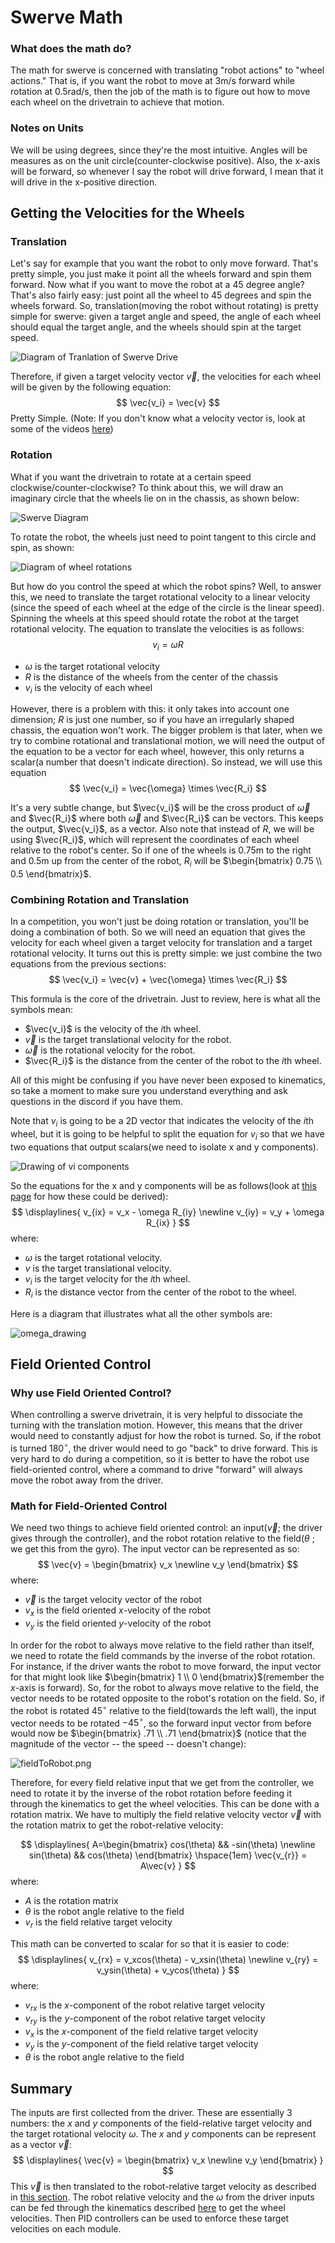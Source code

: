# Swerve Math
### What does the math do?
The math for swerve is concerned with translating "robot actions" to "wheel actions." That is, if you want the robot to move at 3m/s forward while rotation at 0.5rad/s, then the job of the math is to figure out how to move each wheel on the drivetrain to achieve that motion.
### Notes on Units
We will be using degrees, since they're the most intuitive. Angles will be measures as on the unit circle(counter-clockwise positive). Also, the x-axis will be forward, so whenever I say the robot will drive forward, I mean that it will drive in the x-positive direction.

## Getting the Velocities for the Wheels
### Translation
Let's say for example that you want the robot to only move forward. That's pretty simple, you just make it point all the wheels forward and spin them forward. Now what if you want to move the robot at a 45 degree angle? That's also fairly easy: just point all the wheel to 45 degrees and spin the wheels forward. So, translation(moving the robot without rotating) is pretty simple for swerve: given a target angle and speed, the angle of each wheel should equal the target angle, and the wheels should spin at the target speed.

![Diagram of Tranlation of Swerve Drive](images/swerveTranslationDiagram.png)

Therefore, if given a target velocity vector $\vec{v}$, the velocities for each wheel will be given by the following equation:
$$
\vec{v_i} = \vec{v}
$$
Pretty Simple. 
(Note: If you don't know what a velocity vector is, look at some of the videos [here](https://www.khanacademy.org/science/ap-college-physics-1/xf557a762645cccc5:kinematics-and-introduction-to-dynamics))

### Rotation
What if you want the drivetrain to rotate at a certain speed clockwise/counter-clockwise? To think about this, we will draw an imaginary circle that the wheels lie on in the chassis, as shown below:

![Swerve Diagram](images/swerveDiagram.png)

To rotate the robot, the wheels just need to point tangent to this circle and spin, as shown:

![Diagram of wheel rotations](images/swerveMathWheelRotation.png)

But how do you control the speed at which the robot spins? Well, to answer this, we need to translate the target rotational velocity to a linear velocity (since the speed of each wheel at the edge of the circle is the linear speed). Spinning the wheels at this speed should rotate the robot at the target rotational velocity. The equation to translate the velocities is as follows:
$$
v_i = \omega R
$$

- $\omega$ is the target rotational velocity
- $R$ is the distance of the wheels from the center of the chassis
- $v_i$ is the velocity of each wheel

However, there is a problem with this: it only takes into account one dimension; $R$ is just one number, so if you have an irregularly shaped chassis, the equation won't work. The bigger problem is that later, when we try to combine rotational and translational motion, we will need the output of the equation to be a vector for each wheel, however, this only returns a scalar(a number that doesn't indicate direction). So instead, we will use this equation
$$
\vec{v_i} = \vec{\omega} \times \vec{R_i}
$$

It's a very subtle change, but $\vec{v_i}$ will be the cross product of $\vec{\omega}$ and $\vec{R_i}$ where both $\vec{\omega}$ and $\vec{R_i}$ can be vectors. This keeps the output, $\vec{v_i}$, as a vector. Also note that instead of $R$, we will be using $\vec{R_i}$, which will represent the coordinates of each wheel relative to the robot's center. So if one of the wheels is 0.75m to the right and 0.5m up from the center of the robot, $R_i$ will be $\begin{bmatrix} 0.75 \\ 0.5 \end{bmatrix}$.
### Combining Rotation and Translation

In a competition, you won't just be doing rotation or translation, you'll be doing a combination of both. So we will need an equation that gives the velocity for each wheel given a target velocity for translation and a target rotational velocity. It turns out this is pretty simple: we just combine the two equations from the previous sections:
$$
\vec{v_i} = \vec{v} + \vec{\omega} \times \vec{R_i}
$$

This formula is the core of the drivetrain. Just to review, here is what all the symbols mean:

- $\vec{v_i}$ is the velocity of the $i$th wheel.
- $\vec{v}$ is the target translational velocity for the robot.
- $\vec{\omega}$ is the rotational velocity for the robot.
- $\vec{R_i}$ is the distance from the center of the robot to the $i$th wheel.

All of this might be confusing if you have never been exposed to kinematics, so take a moment to make sure you understand everything and ask questions in the discord if you have them.

Note that $v_i$ is going to be a 2D vector that indicates the velocity of the $i$th wheel, but it is going to be helpful to split the equation for $v_i$ so that we have two equations that output scalars(we need to isolate x and y components).

![Drawing of vi components](images/viComponents.png)

So the equations for the x and y components will be as follows(look at [this page](https://www.mathsisfun.com/algebra/vectors-cross-product.html) for how these could be derived):
$$
\displaylines{
v_{ix} = v_x - \omega R_{iy} \newline
v_{iy} = v_y + \omega R_{ix}
}
$$
where:

- $\omega$ is the target rotational velocity. 
- $v$ is the target translational velocity.
- $v_i$ is the target velocity for the $i$th wheel.
- $R_i$ is the distance vector from the center of the robot to the wheel.

Here is a diagram that illustrates what all the other symbols are:

![omega_drawing](images/omegaDrawing.png)
## Field Oriented Control

### Why use Field Oriented Control?

When controlling a swerve drivetrain, it is very helpful to dissociate the turning with the translation motion. However, this means that the driver would need to constantly adjust for how the robot is turned. So, if the robot is turned $180^\circ$, the driver would need to go "back" to drive forward. This is very hard to do during a competition, so it is better to have the robot use field-oriented control, where a command to drive "forward" will always move the robot away from the driver.

### Math for Field-Oriented Control

We need two things to achieve field oriented control: an input($\vec{v}$; the driver gives through the controller), and the robot rotation relative to the field($\theta$ ; we get this from the gyro). The input vector can be represented as so:
$$
\vec{v} = \begin{bmatrix}
v_x \newline
v_y
\end{bmatrix}
$$
where:

- $\vec{v}$ is the target velocity vector of the robot
- $v_x$ is the field oriented $x$-velocity of the robot
- $v_y$ is the field oriented $y$-velocity of the robot

In order for the robot to always move relative to the field rather than itself, we need to rotate the field commands by the inverse of the robot rotation. For instance, if the driver wants the robot to move forward, the input vector for that might look like $\begin{bmatrix} 1 \\ 0 \end{bmatrix}$(remember the $x$-axis is forward). So, for the robot to always move relative to the field, the vector needs to be rotated opposite to the robot's rotation on the field. So, if the robot is rotated $45^\circ$ relative to the field(towards the left wall), the input vector needs to be rotated $-45^\circ$, so the forward input vector from before would now be $\begin{bmatrix} .71 \\ .71 \end{bmatrix}$ (notice that the magnitude of the vector -- the speed -- doesn't change):

![fieldToRobot.png](images/fieldToRobot.png)

Therefore, for every field relative input that we get from the controller, we need to rotate it by the inverse of the robot rotation before feeding it through the kinematics to get the wheel velocities. This can be done with a rotation matrix. We have to multiply the field relative velocity vector $\vec{v}$ with the rotation matrix to get the robot-relative velocity:

$$
\displaylines{
A=\begin{bmatrix}
cos(\theta) && -sin(\theta) \newline
sin(\theta) && cos(\theta)
\end{bmatrix} \hspace{1em}
\vec{v_{r}} = A\vec{v}
}
$$
where:

- $A$ is the rotation matrix
- $\theta$ is the robot angle relative to the field
- $v_r$ is the field relative target velocity

This math can be converted to scalar for so that it is easier to code:
$$
\displaylines{
v_{rx} = v_xcos(\theta) - v_xsin(\theta) \newline
v_{ry} = v_ysin(\theta) + v_ycos(\theta)
}
$$
where:

- $v_{rx}$ is the $x$-component of the robot relative target velocity
- $v_{ry}$ is the $y$-component of the robot relative target velocity
- $v_x$ is the $x$-component of the field relative target velocity
- $v_y$ is the $y$-component of the field relative target velocity
- $\theta$ is the robot angle relative to the field

## Summary

The inputs are first collected from the driver. These are essentially 3 numbers: the $x$ and $y$ components of the field-relative target velocity and the target rotational velocity $\omega$. The $x$ and $y$ components can be represent as a vector $\vec{v}$:
$$
\displaylines{
\vec{v} = \begin{bmatrix} 
v_x \newline 
v_y
\end{bmatrix}
}
$$
This $\vec{v}$ is then translated to the robot-relative target velocity as described in [this section](#math-for-field-oriented-control). The robot relative velocity and the $\omega$ from the driver inputs can be fed through the kinematics described [here](#getting-the-velocities-for-the-wheels) to get the wheel velocities. Then PID controllers can be used to enforce these target velocities on each module.